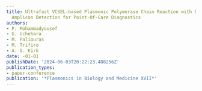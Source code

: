 ```yaml
---
title: Ultrafast VCSEL-based Plasmonic Polymerase Chain Reaction with Real-time Label-free
  Amplicon Detection for Point-Of-Care Diagnostics
authors:
- P. Mohammadyousef
- G. Uchehara
- M. Paliouras
- M. Trifiro
- A. G. Kirk
date: -01-01
publishDate: '2024-06-03T20:22:23.488256Z'
publication_types:
- paper-conference
publication: '*Plasmonics in Biology and Medicine XVII*'
---
```


